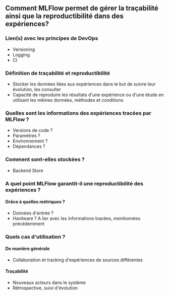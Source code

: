 ## Comment MLFlow permet de gérer la traçabilité ainsi que la reproductibilité dans des expériences?
### Lien(s) avec les principes de DevOps
- Versioning
- Logging
- CI
### Définition de traçabilité et reproductibilité
- Stocker les données liées aux expériences dans le but de suivre leur évolution, les consulter
- Capacité de reproduire les résultats d'une expérience ou d'une étude en utilisant les mêmes données, méthodes et conditions
### Quelles sont les informations des expériences tracées par MLFlow ?
- Versions de code ?
- Paramètres ?
- Environnement ?
- Dépendances ?
### Comment sont-elles stockées ?
- Backend Store
### A quel point MLFlow garantit-il une reproductibilité des expériences ?
#### Grâce à quelles métriques ?
- Données d'entrée ?
- Hardware ?
A lier avec les informations tracées, mentionnées précédemment
### Quels cas d'utilisation ?
#### De manière générale 
- Collaboration et tracking d'expériences de sources différentes
#### Traçabilité
- Nouveaux acteurs dans le système
- Rétrospective, suivi d'évolution
